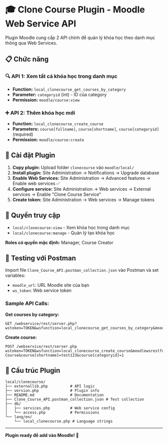 # 🎓 Clone Course Plugin - Moodle Web Service API

Plugin Moodle cung cấp 2 API chính để quản lý khóa học theo danh mục thông qua Web Services.

## 📋 Chức năng

### 🔍 API 1: Xem tất cả khóa học trong danh mục
- **Function:** `local_clonecourse_get_courses_by_category`
- **Parameter:** `categoryid` (int) - ID của category
- **Permission:** `moodle/course:view`

### ➕ API 2: Thêm khóa học mới
- **Function:** `local_clonecourse_create_course`
- **Parameters:** `course[fullname]`, `course[shortname]`, `course[categoryid]` (required)
- **Permission:** `moodle/course:create`

## 🚀 Cài đặt Plugin

1. **Copy plugin:** Upload folder `clonecourse` vào `moodle/local/`
2. **Install plugin:** Site Administration → Notifications → Upgrade database
3. **Enable Web Services:** Site Administration → Advanced features → Enable web services ✅
4. **Configure service:** Site Administration → Web services → External services → Enable "Clone Course Service"
5. **Create token:** Site Administration → Web services → Manage tokens

## 🔑 Quyền truy cập

- `local/clonecourse:view` - Xem khóa học trong danh mục
- `local/clonecourse:manage` - Quản lý tạo khóa học

**Roles có quyền mặc định:** Manager, Course Creator

## 🧪 Testing với Postman

Import file `Clone_Course_API.postman_collection.json` vào Postman và set variables:
- `moodle_url`: URL Moodle site của bạn
- `ws_token`: Web service token

### Sample API Calls:

**Get courses by category:**
```
GET /webservice/rest/server.php?wstoken=TOKEN&wsfunction=local_clonecourse_get_courses_by_category&moodlewsrestformat=json&categoryid=1
```

**Create course:**
```
POST /webservice/rest/server.php
wstoken=TOKEN&wsfunction=local_clonecourse_create_course&moodlewsrestformat=json&course[fullname]=Test Course&course[shortname]=test123&course[categoryid]=1
```

## 📂 Cấu trúc Plugin

```
local/clonecourse/
├── externallib.php          # API logic
├── version.php              # Plugin info  
├── README.md                # Documentation
├── Clone_Course_API.postman_collection.json # Test collection
├── db/
│   ├── services.php         # Web service config
│   └── access.php           # Permissions
└── lang/en/
    └── local_clonecourse.php # Language strings
```

---

**Plugin ready để add vào Moodle! 🚀**